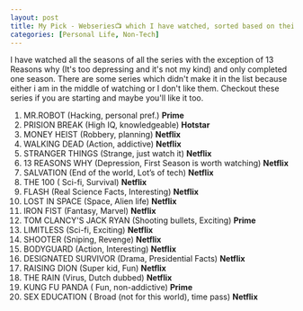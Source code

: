 ```yaml
---
layout: post
title: My Pick - Webseries📺 which I have watched, sorted based on their watchability [Updated:15/01/2020].
categories: [Personal Life, Non-Tech]
---
```

I have watched all the seasons of all the series with the exception of 13 Reasons why (It's too depressing and it's not my kind) and only completed one season. There are some series which didn't make it in the list because either i am in the middle of watching or I don't like them. Checkout these series if you are starting and maybe you'll like it too. 

1. MR.ROBOT (Hacking, personal pref.) **Prime** 
2. PRISION BREAK (High IQ, knowledgeable) **Hotstar** 
3. MONEY HEIST (Robbery, planning) **Netflix** 
4. WALKING DEAD (Action, addictive) **Netflix** 
5. STRANGER THINGS (Strange, just watch it) **Netflix** 
6. 13 REASONS WHY (Depression, First Season is worth watching) **Netflix** 
7. SALVATION (End of the world, Lot’s of tech) **Netflix**
8. THE 100 ( Sci-fi, Survival) **Netflix** 
9. FLASH (Real Science Facts, Interesting) **Netflix** 
10. LOST IN SPACE (Space, Alien life) **Netflix**
11. IRON FIST (Fantasy, Marvel) **Netflix** 
12. TOM CLANCY'S JACK RYAN (Shooting bullets, Exciting) **Prime** 
13. LIMITLESS (Sci-fi, Exciting) **Netflix** 
14. SHOOTER (Sniping, Revenge) **Netflix** 
15. BODYGUARD (Action, Interesting) **Netflix** 
16. DESIGNATED SURVIVOR (Drama, Presidential Facts) **Netflix** 
17. RAISING DION (Super kid, Fun) **Netflix**
18. THE RAIN (Virus, Dutch dubbed) **Netflix** 
19. KUNG FU PANDA ( Fun, non-addictive) **Prime** 
20. SEX EDUCATION ( Broad (not for this world), time pass) **Netflix** 